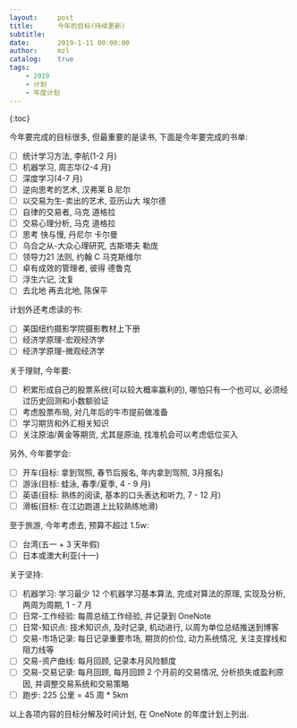 ```yaml
---
layout:     post
title:      今年的目标(持续更新)
subtitle:   
date:       2019-1-11 00:00:00
author:     mzl
catalog:    true
tags:
    - 2019
    - 计划
    - 年度计划
---
```


{:toc}

今年要完成的目标很多, 但最重要的是读书, 下面是今年要完成的书单:
- [ ] 统计学习方法, 李航(1-2 月)
- [ ] 机器学习, 周志华(2-4 月)
- [ ] 深度学习(4-7 月)
- [ ] 逆向思考的艺术, 汉弗莱 B 尼尔
- [ ] 以交易为生-卖出的艺术, 亚历山大 埃尔德
- [ ] 自律的交易者, 马克 道格拉
- [ ] 交易心理分析, 马克 道格拉
- [ ] 思考 快与慢, 丹尼尔 卡尔曼
- [ ] 乌合之从-大众心理研究, 古斯塔夫 勒庞
- [ ] 领导力21 法则, 约翰 C 马克斯维尔
- [ ] 卓有成效的管理者, 彼得 德鲁克
- [ ] 浮生六记, 沈复
- [ ] 去北地 再去北地, 陈保平

计划外还考虑读的书:
- [ ] 美国纽约摄影学院摄影教材上下册
- [ ] 经济学原理-宏观经济学
- [ ] 经济学原理-微观经济学

关于理财, 今年要:
- [ ] 积累形成自己的股票系统(可以较大概率赢利的), 哪怕只有一个也可以, 必须经过历史回测和小数额验证
- [ ] 考虑股票布局, 对几年后的牛市提前做准备
- [ ] 学习期货和外汇相关知识
- [ ] 关注原油/黄金等期货, 尤其是原油, 找准机会可以考虑低位买入

另外, 今年要学会:
- [ ] 开车(目标: 拿到驾照, 春节后报名, 年内拿到驾照, 3月报名)
- [ ] 游泳(目标: 蛙泳, 春季/夏季, 4 - 9 月)
- [ ] 英语(目标: 熟练的阅读, 基本的口头表达和听力, 7 - 12 月)
- [ ] 滑板(目标: 在江边跑道上比较熟练地滑)

至于旅游, 今年考虑去, 预算不超过 1.5w:
- [ ] 台湾(五一 + 3 天年假)
- [ ] 日本或澳大利亚(十一)

关于坚持:
- [ ] 机器学习: 学习最少 12 个机器学习基本算法, 完成对算法的原理, 实现及分析, 两周为周期, 1 - 7 月
- [ ] 日常-工作经验: 每周总结工作经验, 并记录到 OneNote
- [ ] 日常-知识点: 技术知识点, 及时记录, 机动进行, 以周为单位总结推送到博客
- [ ] 交易-市场记录: 每日记录重要市场, 期货的价位, 动力系统情况, 关注支撑线和阻力线等
- [ ] 交易-资产曲线: 每月回顾, 记录本月风险额度
- [ ] 交易-交易记录: 每月回顾, 每月回顾 2 个月前的交易情况, 分析损失或盈利原因, 并调整交易系统和交易策略
- [ ] 跑步: 225 公里 = 45 周 * 5km 

 以上各项内容的目标分解及时间计划, 在 OneNote 的年度计划上列出.


